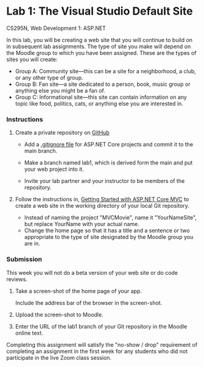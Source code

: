 # Lab 1: The Visual Studio Default Site

CS295N, Web Development 1: ASP.NET

In this lab, you will be creating a web site that you will continue to build on in subsequent lab assignments. The type of site you make will depend on the Moodle group to which you have been assigned. These are the types of sites you will create:

- Group A: Community site&mdash;this can be a site for a neighborhood, a club, or any other type of group.
- Group B: Fan site&mdash;a site dedicated to a person, book, music group or anything else you might be a fan of.
- Group C: Informational site&mdash;this site can contain information on any topic like food, politics, cats, or anything else you are interested in.

### Instructions

1. Create a private repository on [GitHub](https://github.com/)

   - Add a [.gitignore file](https://www.toptal.com/developers/gitignore/api/aspnetcore) for ASP.NET Core projects and commit it to the main branch.
   - Make a branch named lab1, which is derived form the main and put your web project into it.
      

   - Invite your lab partner and your instructor to be members of the repository.

2. Follow the instructions in, [Getting Started with ASP.NET Core MVC](https://docs.microsoft.com/en-us/aspnet/core/tutorials/first-mvc-app/start-mvc?view=aspnetcore-3.1&tabs=visual-studio) to create a web site in the working directory of your local Git repository.

   -  Instead of naming the project "MVCMovie", name it "YourNameSite", but replace YourName with your actual name.
   - Change the home page so that it has a title and a sentence or two appropriate to the type of site designated by the Moodle group you are in.

### Submission

This week you will not do a beta version of your web site or do code reviews.

1. Take a screen-shot of the home page of your app. 

   Include the address bar of the browser in the screen-shot.

2. Upload the screen-shot to Moodle.

3. Enter the URL of the lab1 branch of your Git repository in the Moodle online text.

Completing this assignment will satisfy the "no-show / drop" requirement of completing an assignment in the first week for any students who did not participate in the live Zoom class session.